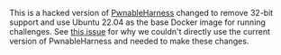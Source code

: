 This is a hacked version of [PwnableHarness](https://github.com/C0deH4cker/PwnableHarness) changed to remove 32-bit support and use Ubuntu 22.04 as the base Docker image for running challenges. See [this issue](https://github.com/C0deH4cker/PwnableHarness/issues/10) for why we couldn't directly use the current version of PwnableHarness and needed to make these changes.
